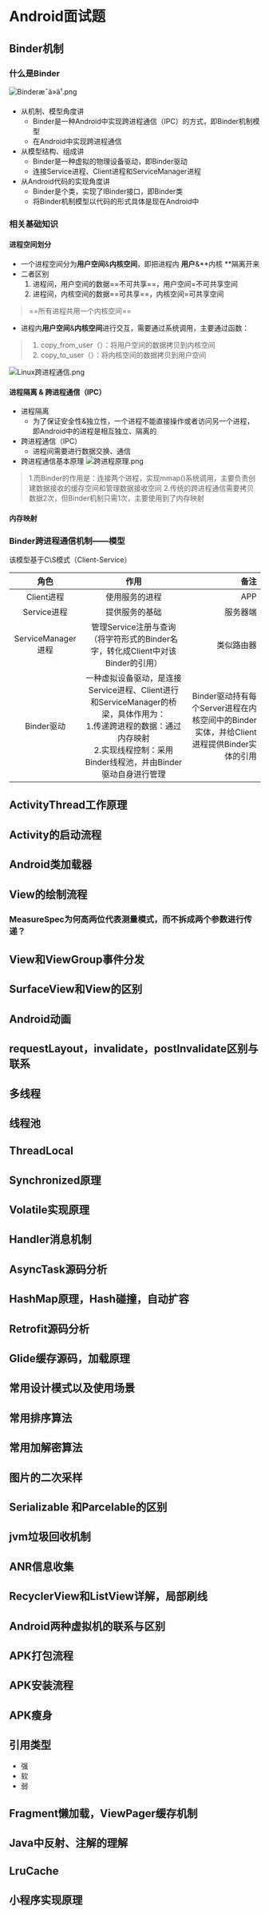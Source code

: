 # Android面试题


## Binder机制
### 什么是Binder
![Binderæ¯ä»ä¹.png](https://github.com/KBiteMan/AndroidSources/blob/master/img/Binder%E6%98%AF%E4%BB%80%E4%B9%88.png?raw=true)
- 从机制、模型角度讲
  - Binder是一种Android中实现跨进程通信（IPC）的方式，即Binder机制模型
  - 在Android中实现跨进程通信
- 从模型结构、组成讲
  - Binder是一种虚拟的物理设备驱动，即Binder驱动
  - 连接Service进程、Client进程和ServiceManager进程
- 从Android代码的实现角度讲
  - Binder是个类，实现了IBinder接口，即Binder类
  - 将Binder机制模型以代码的形式具体是现在Android中

### 相关基础知识
#### 进程空间划分
- 一个进程空间分为**用户空间**&**内核空间**，即把进程内 **用户**&**内核 **隔离开来
- 二者区别
  1. 进程间，用户空间的数据==不可共享==，用户空间=不可共享空间
  2. 进程间，内核空间的数据==可共享==，内核空间=可共享空间
> ==所有进程共用一个内核空间==
- 进程内**用户空间**&**内核空间**进行交互，需要通过系统调用，主要通过函数：
> 1.  copy_from_user（）：将用户空间的数据拷贝到内核空间
> 2.  copy_to_user（）：将内核空间的数据拷贝到用户空间

![Linux跨进程通信.png](https://github.com/KBiteMan/AndroidSources/blob/master/img/Linux%E8%B7%A8%E8%BF%9B%E7%A8%8B%E9%80%9A%E4%BF%A1.png?raw=true)

#### 进程隔离 & 跨进程通信（IPC）
- 进程隔离
  - 为了保证安全性&独立性，一个进程不能直接操作或者访问另一个进程，即Android中的进程是相互独立、隔离的
- 跨进程通信（IPC）
  - 进程间需要进行数据交换、通信
- 跨进程通信基本原理
![跨进程原理.png](https://github.com/KBiteMan/AndroidSources/blob/master/img/%E8%B7%A8%E8%BF%9B%E7%A8%8B%E5%8E%9F%E7%90%86.png?raw=true)

> 1.而Binder的作用是：连接两个进程，实现mmap()系统调用，主要负责创建数据接收的缓存空间和管理数据接收空间
> 2.传统的跨进程通信需要拷贝数据2次，但Binder机制只需1次，主要使用到了内存映射

#### 内存映射

### Binder跨进程通信机制——模型
该模型基于C\S模式（Client-Service）

| 角色      | 作用    |  备注 |
| :-------: | :--------: | -----: |
| Client进程| 使用服务的进程 | APP |
| Service进程| 提供服务的基础|   服务器端 |
| ServiceManager进程| 管理Service注册与查询（将字符形式的Binder名字，转化成Client中对该Binder的引用） |   类似路由器|
| Binder驱动 |一种虚拟设备驱动，是连接Service进程、Client进行和ServiceManager的桥梁，具体作用为：</br>1.传递跨进程的数据：通过内存映射</br>2.实现线程控制：采用Binder线程池，并由Binder驱动自身进行管理|Binder驱动持有每个Server进程在内核空间中的Binder实体，并给Client进程提供Binder实体的引用|

## ActivityThread工作原理

## Activity的启动流程

## Android类加载器

## View的绘制流程

### MeasureSpec为何高两位代表测量模式，而不拆成两个参数进行传递？

## View和ViewGroup事件分发

## SurfaceView和View的区别

## Android动画

## requestLayout，invalidate，postInvalidate区别与联系

## 多线程

## 线程池

## ThreadLocal

## Synchronized原理

## Volatile实现原理

## Handler消息机制

## AsyncTask源码分析

## HashMap原理，Hash碰撞，自动扩容

## Retrofit源码分析

## Glide缓存源码，加载原理

## 常用设计模式以及使用场景

## 常用排序算法

## 常用加解密算法

## 图片的二次采样

## Serializable 和Parcelable的区别

## jvm垃圾回收机制

## ANR信息收集

## RecyclerView和ListView详解，局部刷线

## Android两种虚拟机的联系与区别

## APK打包流程

## APK安装流程

## APK瘦身

## 引用类型
- 强
- 软
- 弱

## Fragment懒加载，ViewPager缓存机制

## Java中反射、注解的理解

## LruCache

## 小程序实现原理

